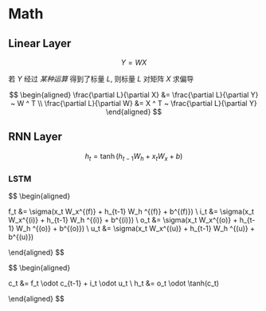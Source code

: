 # Math

## Linear Layer

$$
Y = W X
$$

若 $Y$ 经过 *某种运算* 得到了标量 $L$, 则标量 $L$ 对矩阵 $X$ 求偏导

$$
\begin{aligned}
\frac{\partial L}{\partial X} &= \frac{\partial L}{\partial Y} ~ W ^ T
\\
\frac{\partial L}{\partial W} &= X ^ T ~ \frac{\partial L}{\partial Y}
\end{aligned}
$$

## RNN Layer

$$
h_t = \tanh(h_{t-1} W_h + x_t W_x + b)
$$

### LSTM

$$
\begin{aligned}

f_t &= \sigma(x_t W_x^{(f)} + h_{t-1} W_h ^{(f)} + b^{(f)})
\\
i_t &= \sigma(x_t W_x^{(i)} + h_{t-1} W_h ^{(i)} + b^{(i)})
\\
o_t &= \sigma(x_t W_x^{(o)} + h_{t-1} W_h ^{(o)} + b^{(o)})
\\
u_t &= \sigma(x_t W_x^{(u)} + h_{t-1} W_h ^{(u)} + b^{(u)})

\end{aligned}
$$

$$
\begin{aligned}

c_t &= f_t \odot c_{t-1} + i_t \odot u_t
\\
h_t &= o_t \odot \tanh(c_t)

\end{aligned}
$$
